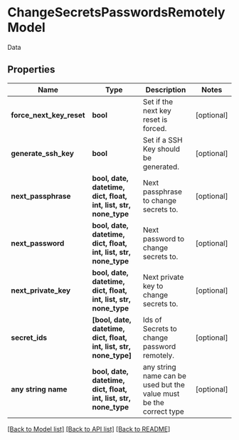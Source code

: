 # ChangeSecretsPasswordsRemotelyModel

Data

## Properties
Name | Type | Description | Notes
------------ | ------------- | ------------- | -------------
**force_next_key_reset** | **bool** | Set if the next key reset is forced. | [optional] 
**generate_ssh_key** | **bool** | Set if a SSH Key should be generated. | [optional] 
**next_passphrase** | **bool, date, datetime, dict, float, int, list, str, none_type** | Next passphrase to change secrets to. | [optional] 
**next_password** | **bool, date, datetime, dict, float, int, list, str, none_type** | Next password to change secrets to. | [optional] 
**next_private_key** | **bool, date, datetime, dict, float, int, list, str, none_type** | Next private key to change secrets to. | [optional] 
**secret_ids** | **[bool, date, datetime, dict, float, int, list, str, none_type]** | Ids of Secrets to change password remotely. | [optional] 
**any string name** | **bool, date, datetime, dict, float, int, list, str, none_type** | any string name can be used but the value must be the correct type | [optional]

[[Back to Model list]](../README.md#documentation-for-models) [[Back to API list]](../README.md#documentation-for-api-endpoints) [[Back to README]](../README.md)


